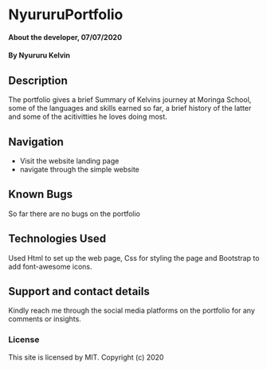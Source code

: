 # NyururuPortfolio
#### About the developer, 07/07/2020
#### By Nyururu Kelvin
## Description
The portfolio gives a brief Summary of Kelvins journey at Moringa School, some of the languages and skills earned so far, a brief history of the latter and some of the acitivitties he loves doing most.
## Navigation
* Visit the website landing page
* navigate through the simple website
## Known Bugs
So far there are no bugs on the portfolio
## Technologies Used
Used Html to set up the web page, Css for styling the page and Bootstrap to add font-awesome icons.
## Support and contact details
Kindly reach me through the social media platforms on the portfolio for any comments or insights.
### License
This site is licensed by MIT.
Copyright (c) 2020
